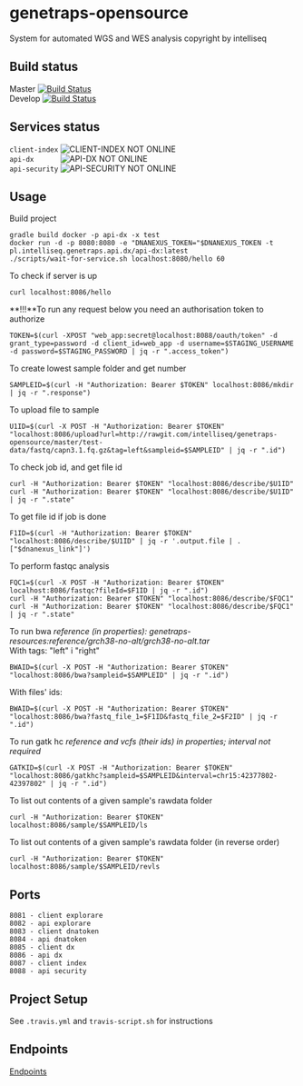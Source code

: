 # genetraps-opensource
System  for automated WGS and WES analysis
copyright by intelliseq

## Build status
Master [![Build Status](https://travis-ci.org/intelliseq/genetraps-opensource.svg?branch=master)](https://travis-ci.org/intelliseq/genetraps-opensource)\
Develop [![Build Status](https://travis-ci.org/intelliseq/genetraps-opensource.svg?branch=develop)](https://travis-ci.org/intelliseq/genetraps-opensource)

## Services status
`client-index` ![CLIENT-INDEX NOT ONLINE](http://genetraps.intelliseq.pl/client--index-online-brightgreen.svg)\
`api-dx      ` ![API-DX NOT ONLINE](http://genetraps.intelliseq.pl:8086/status)\
`api-security` ![API-SECURITY NOT ONLINE](http://genetraps.intelliseq.pl:8088/status)

## Usage
Build project
```
gradle build docker -p api-dx -x test
docker run -d -p 8080:8080 -e "DNANEXUS_TOKEN="$DNANEXUS_TOKEN -t pl.intelliseq.genetraps.api.dx/api-dx:latest
./scripts/wait-for-service.sh localhost:8080/hello 60
```

To check if server is up
```
curl localhost:8086/hello
```

**!!!**To run any request below you need an authorisation token to authorize
```
TOKEN=$(curl -XPOST "web_app:secret@localhost:8088/oauth/token" -d grant_type=password -d client_id=web_app -d username=$STAGING_USERNAME -d password=$STAGING_PASSWORD | jq -r ".access_token")
```

To create lowest sample folder and get number
```
SAMPLEID=$(curl -H "Authorization: Bearer $TOKEN" localhost:8086/mkdir | jq -r ".response")
```

To upload file to sample
```
U1ID=$(curl -X POST -H "Authorization: Bearer $TOKEN" "localhost:8086/upload?url=http://rawgit.com/intelliseq/genetraps-opensource/master/test-data/fastq/capn3.1.fq.gz&tag=left&sampleid=$SAMPLEID" | jq -r ".id")
```

To check job id, and get file id
```
curl -H "Authorization: Bearer $TOKEN" "localhost:8086/describe/$U1ID"
curl -H "Authorization: Bearer $TOKEN" "localhost:8086/describe/$U1ID" | jq -r ".state"
```

To get file id if job is done
```
F1ID=$(curl -H "Authorization: Bearer $TOKEN" "localhost:8086/describe/$U1ID" | jq -r '.output.file | .["$dnanexus_link"]')
```

To perform fastqc analysis
```
FQC1=$(curl -X POST -H "Authorization: Bearer $TOKEN" localhost:8086/fastqc?fileId=$F1ID | jq -r ".id")
curl -H "Authorization: Bearer $TOKEN" "localhost:8086/describe/$FQC1"
curl -H "Authorization: Bearer $TOKEN" "localhost:8086/describe/$FQC1" | jq -r ".state"
```

To run bwa
*reference (in properties): genetraps-resources:reference/grch38-no-alt/grch38-no-alt.tar*  
With tags: "left" i "right"  
```
BWAID=$(curl -X POST -H "Authorization: Bearer $TOKEN" "localhost:8086/bwa?sampleid=$SAMPLEID" | jq -r ".id")
```
With files' ids:  
```
BWAID=$(curl -X POST -H "Authorization: Bearer $TOKEN" "localhost:8086/bwa?fastq_file_1=$F1ID&fastq_file_2=$F2ID" | jq -r ".id")
```

To run gatk hc
*reference and vcfs (their ids) in properties; interval not required*  
```
GATKID=$(curl -X POST -H "Authorization: Bearer $TOKEN" "localhost:8086/gatkhc?sampleid=$SAMPLEID&interval=chr15:42377802-42397802" | jq -r ".id")
```

To list out contents of a given sample's rawdata folder
```
curl -H "Authorization: Bearer $TOKEN" localhost:8086/sample/$SAMPLEID/ls
```
To list out contents of a given sample's rawdata folder (in reverse order)
```
curl -H "Authorization: Bearer $TOKEN" localhost:8086/sample/$SAMPLEID/revls
```

## Ports
```
8081 - client explorare
8082 - api explorare
8083 - client dnatoken
8084 - api dnatoken
8085 - client dx
8086 - api dx
8087 - client index
8088 - api security
```

## Project Setup
See `.travis.yml` and `travis-script.sh` for instructions

## Endpoints
[Endpoints](https://github.com/intelliseq/genetraps-opensource/blob/master/docs/endpoints.md)
